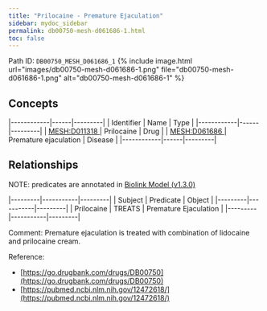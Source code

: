```yaml
---
title: "Prilocaine - Premature Ejaculation"
sidebar: mydoc_sidebar
permalink: db00750-mesh-d061686-1.html
toc: false 
---
```



Path ID: `DB00750_MESH_D061686_1`
{% include image.html url="images/db00750-mesh-d061686-1.png" file="db00750-mesh-d061686-1.png" alt="db00750-mesh-d061686-1" %}

## Concepts

|------------|------|---------|
| Identifier | Name | Type    |
|------------|------|---------|
| <a href="https://identifiers.org/MESH:D011318">MESH:D011318 </a> | Prilocaine | Drug |
| <a href="https://identifiers.org/MESH:D061686">MESH:D061686 </a> | Premature ejaculation | Disease |
|------------|------|---------|

## Relationships


NOTE: predicates are annotated in <a href="https://github.com/biolink/biolink-model/releases/tag/v1.3.0">Biolink Model (v1.3.0)</a>

|---------|-----------|---------|
| Subject | Predicate | Object  |
|---------|-----------|---------|
| Prilocaine | TREATS | Premature Ejaculation |
|---------|-----------|---------|

Comment: Premature ejaculation is treated with combination of lidocaine and prilocaine cream.

Reference: 
  - [https://go.drugbank.com/drugs/DB00750](https://go.drugbank.com/drugs/DB00750)
  - [https://pubmed.ncbi.nlm.nih.gov/12472618/](https://pubmed.ncbi.nlm.nih.gov/12472618/)
